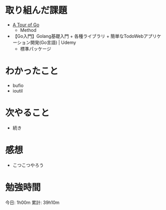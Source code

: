 # 取り組んだ課題

- [A Tour of Go](https://go-tour-jp.appspot.com/welcome/1)
  - Method  
- 【Go入門】Golang基礎入門 + 各種ライブラリ + 簡単なTodoWebアプリケーション開発(Go言語) | Udemy
  - 標準パッケージ


# わかったこと

- bufio
- ioutil

# 次やること

- 続き

# 感想

- こつこつやろう



# 勉強時間

今日: 1h00m
累計: 39h10m
